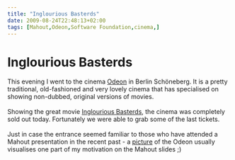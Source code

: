 ```yaml
---
title: "Inglourious Basterds"
date: 2009-08-24T22:48:13+02:00
tags: [Mahout,Odeon,Software Foundation,cinema,]
---
```


# Inglourious Basterds


This evening I went to the cinema <a href="http://www.yorck.de/kinos/detail/100011">Odeon</a> in Berlin Schöneberg. It 
is a pretty traditional, old-fashioned and very lovely cinema that has specialised on showing non-dubbed, original 
versions of movies.<br><br>Showing the great movie <a href="http://www.inglouriousbasterds-movie.com/">Inglourious 
Basterds</a>, the cinema was completely sold out today. Fortunately we were able to grab some of the last 
tickets.<br><br>Just in case the entrance seemed familiar to those who have attended a Mahout presentation in the 
recent past - a <a href="http://www.flickr.com/photos/extranoise/2317950586/">picture</a> of the Odeon usually 
visualises one part of my motivation on the Mahout slides ;)<br>
